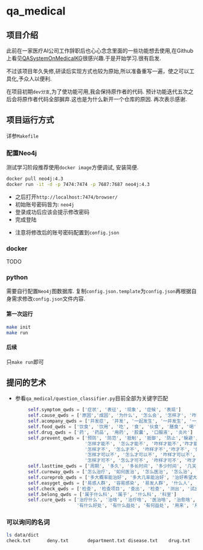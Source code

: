 # qa_medical

## 项目介绍
此前在一家医疗AI公司工作辞职后也心心念念里面的一些功能想去使用,在Github上看见[QASystemOnMedicalKG](https://github.com/liuhuanyong/QASystemOnMedicalKG)很感兴趣.于是开始学习.很有启发.

不过该项目年久失修,研读后实现方式也较为原始,所以准备重写一遍，使之可以工具化,予众人以便利.

在项目初期`dev分支`,为了使功能可用,我会保持原作者的代码. 预计功能迭代五次之后会将原作者代码全部摒弃.这也是为什么新开一个仓库的原因.
再次表示感谢.

## 项目运行方式
详参`Makefile`
### 配置Neo4j
测试学习阶段推荐使用`docker image`方便调试, 安装简便.
```bash
docker pull neo4j:4.3
docker run -it -d -p 7474:7474 -p 7687:7687 neo4j:4.3
```
- 之后打开`http://localhost:7474/browser/`
- 初始账号密码皆为: `neo4j`
- 登录成功后应该会提示修改密码
- 完成登陆

* 注意将修改后的账号密码配置到`config.json`

### docker
TODO
### python
需要自行配置`Neo4j`图数据库.
复制`config.json.template`为`config.json`再根据自身需求修改`config.json`文件内容.
#### 第一次运行
```bash
make init
make run
```
#### 后续
只`make run`即可

## 提问的艺术
- 参看`qa_medical/question_classifier.py`目前全部为关键字匹配
```py
        self.symptom_qwds = ['症状', '表征', '现象', '症候', '表现']
        self.cause_qwds = ['原因','成因', '为什么', '怎么会', '怎样才', '咋样才', '怎样会', '如何会', '为啥', '为何', '如何才会', '怎么才会', '会导致', '会造成']
        self.acompany_qwds = ['并发症', '并发', '一起发生', '一并发生', '一起出现', '一并出现', '一同发生', '一同出现', '伴随发生', '伴随', '共现']
        self.food_qwds = ['饮食', '饮用', '吃', '食', '伙食', '膳食', '喝', '菜' ,'忌口', '补品', '保健品', '食谱', '菜谱', '食用', '食物','补品']
        self.drug_qwds = ['药', '药品', '用药', '胶囊', '口服液', '炎片']
        self.prevent_qwds = ['预防', '防范', '抵制', '抵御', '防止','躲避','逃避','避开','免得','逃开','避开','避掉','躲开','躲掉','绕开',
                             '怎样才能不', '怎么才能不', '咋样才能不','咋才能不', '如何才能不',
                             '怎样才不', '怎么才不', '咋样才不','咋才不', '如何才不',
                             '怎样才可以不', '怎么才可以不', '咋样才可以不', '咋才可以不', '如何可以不',
                             '怎样才可不', '怎么才可不', '咋样才可不', '咋才可不', '如何可不']
        self.lasttime_qwds = ['周期', '多久', '多长时间', '多少时间', '几天', '几年', '多少天', '多少小时', '几个小时', '多少年']
        self.cureway_qwds = ['怎么治疗', '如何医治', '怎么医治', '怎么治', '怎么医', '如何治', '医治方式', '疗法', '咋治', '怎么办', '咋办', '咋治']
        self.cureprob_qwds = ['多大概率能治好', '多大几率能治好', '治好希望大么', '几率', '几成', '比例', '可能性', '能治', '可治', '可以治', '可以医']
        self.easyget_qwds = ['易感人群', '容易感染', '易发人群', '什么人', '哪些人', '感染', '染上', '得上']
        self.check_qwds = ['检查', '检查项目', '查出', '检查', '测出', '试出']
        self.belong_qwds = ['属于什么科', '属于', '什么科', '科室']
        self.cure_qwds = ['治疗什么', '治啥', '治疗啥', '医治啥', '治愈啥', '主治啥', '主治什么', '有什么用', '有何用', '用处', '用途',
                          '有什么好处', '有什么益处', '有何益处', '用来', '用来做啥', '用来作甚', '需要', '要']
```
### 可以询问的名词
```bash
ls data/dict
check.txt      deny.txt       department.txt disease.txt    drug.txt       food.txt       producer.txt   symptom.txt
```